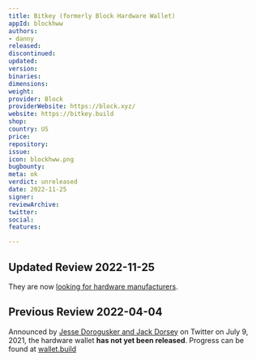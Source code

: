 ```yaml
---
title: Bitkey (formerly Block Hardware Wallet)
appId: blockhww
authors:
- danny
released: 
discontinued: 
updated: 
version: 
binaries: 
dimensions: 
weight: 
provider: Block
providerWebsite: https://block.xyz/
website: https://bitkey.build
shop: 
country: US
price: 
repository: 
issue: 
icon: blockhww.png
bugbounty: 
meta: ok
verdict: unreleased
date: 2022-11-25
signer: 
reviewArchive: 
twitter: 
social: 
features: 

---
```


## Updated Review 2022-11-25

They are now [looking for hardware manufacturers](https://twitter.com/max_guise/status/1592193118363086850).

## Previous Review 2022-04-04

Announced by [Jesse Dorogusker and Jack Dorsey](https://twitter.com/JesseDorogusker/status/1413222597207134214?ref_src=twsrc%5Etfw%7Ctwcamp%5Etweetembed%7Ctwterm%5E1413261505156599809%7Ctwgr%5E%7Ctwcon%5Es3_&ref_url=https%3A%2F%2Fwww.theverge.com%2F2021%2F7%2F8%2F22569309%2Fsquare-hardware-wallet-bitcoin-jack-dorsey) on Twitter on July 9, 2021, the hardware wallet **has not yet been released**. Progress can be found at [wallet.build](https://wallet.build)